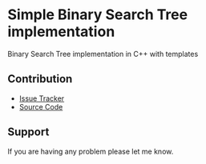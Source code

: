 Simple Binary Search Tree implementation
================
Binary Search Tree implementation in C++ with templates

Contribution
----------

- [Issue Tracker](https://github.com/valva-ro/trabajoPractico3Figuras/issues)
- [Source Code](https://github.com/valva-ro/trabajoPractico3Figuras)


Support
-------

If you are having any problem please let me know.
